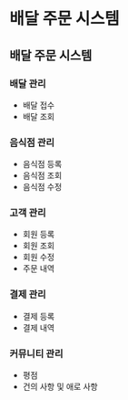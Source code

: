 # 배달 주문 시스템

## 배달 주문 시스템

### 배달 관리

- 배달 접수
- 배달 조회

### 음식점  관리

- 음식점 등록
- 음식점 조회
- 음식점 수정

### 고객 관리

- 회원 등록
- 회원 조회
- 회원 수정
- 주문 내역

### 결제 관리

- 결제 등록
- 결제 내역

### 커뮤니티 관리

- 평점
- 건의 사항 및 애로 사항